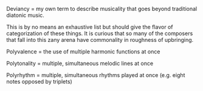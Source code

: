 Deviancy
 = my own term to describe musicality that goes beyond traditional diatonic music.

 This is by no means an exhaustive list but should give the flavor of categorization of these things.  It is curious that so many of the composers that fall into this zany arena have commonality in roughness of upbringing.


 Polyvalence = the use of multiple harmonic functions at once

 Polytonality = multiple, simultaneous melodic lines at once

 Polyrhythm = multiple, simultaneous rhythms played at once (e.g. eight notes opposed by triplets)


